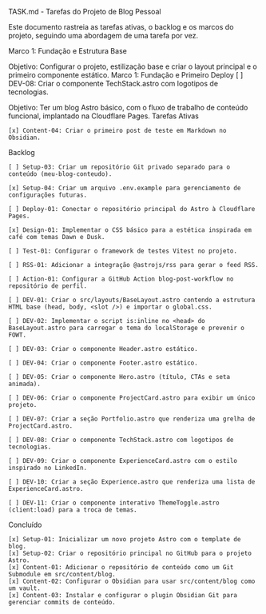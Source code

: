 TASK.md - Tarefas do Projeto de Blog Pessoal

Este documento rastreia as tarefas ativas, o backlog e os marcos do projeto, seguindo uma abordagem de uma tarefa por vez.

Marco 1: Fundação e Estrutura Base

Objetivo: Configurar o projeto, estilização base e criar o layout principal e o primeiro componente estático.
Marco 1: Fundação e Primeiro Deploy
    [ ] DEV-08: Criar o componente TechStack.astro com logotipos de tecnologias.


Objetivo: Ter um blog Astro básico, com o fluxo de trabalho de conteúdo funcional, implantado na Cloudflare Pages.
Tarefas Ativas

    [x] Content-04: Criar o primeiro post de teste em Markdown no Obsidian.

Backlog

    [ ] Setup-03: Criar um repositório Git privado separado para o conteúdo (meu-blog-conteudo).

    [x] Setup-04: Criar um arquivo .env.example para gerenciamento de configurações futuras.

    [ ] Deploy-01: Conectar o repositório principal do Astro à Cloudflare Pages.

    [x] Design-01: Implementar o CSS básico para a estética inspirada em café com temas Dawn e Dusk.

    [ ] Test-01: Configurar o framework de testes Vitest no projeto.

    [ ] RSS-01: Adicionar a integração @astrojs/rss para gerar o feed RSS.

    [ ] Action-01: Configurar a GitHub Action blog-post-workflow no repositório de perfil.

    [ ] DEV-01: Criar o src/layouts/BaseLayout.astro contendo a estrutura HTML base (head, body, <slot />) e importar o global.css.

    [ ] DEV-02: Implementar o script is:inline no <head> do BaseLayout.astro para carregar o tema do localStorage e prevenir o FOWT.

    [ ] DEV-03: Criar o componente Header.astro estático.

    [ ] DEV-04: Criar o componente Footer.astro estático.

    [ ] DEV-05: Criar o componente Hero.astro (título, CTAs e seta animada).

    [ ] DEV-06: Criar o componente ProjectCard.astro para exibir um único projeto.

    [ ] DEV-07: Criar a seção Portfolio.astro que renderiza uma grelha de ProjectCard.astro.

    [ ] DEV-08: Criar o componente TechStack.astro com logotipos de tecnologias.

    [ ] DEV-09: Criar o componente ExperienceCard.astro com o estilo inspirado no LinkedIn.

    [ ] DEV-10: Criar a seção Experience.astro que renderiza uma lista de ExperienceCard.astro.

    [ ] DEV-11: Criar o componente interativo ThemeToggle.astro (client:load) para a troca de temas.

Concluído

    [x] Setup-01: Inicializar um novo projeto Astro com o template de blog.
    [x] Setup-02: Criar o repositório principal no GitHub para o projeto Astro.
    [x] Content-01: Adicionar o repositório de conteúdo como um Git Submodule em src/content/blog.
    [x] Content-02: Configurar o Obsidian para usar src/content/blog como um vault.
    [x] Content-03: Instalar e configurar o plugin Obsidian Git para gerenciar commits de conteúdo.

